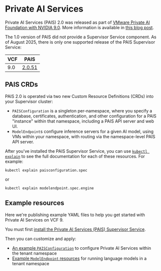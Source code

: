 # Private AI Services

Private AI Services (PAIS) 2.0 was released as part of [VMware Private AI Foundation with NVIDIA 9.0][pdf-docs]. More information is available in [this blog post][blog-post].

The 1.0 version of PAIS did not provide a Supervisor Service component.
As of August 2025, there is only one supported release of the PAIS Supervisor Service:

| VCF  |  PAIS  |
| ---- | ------ |
| 9.0  | [2.0.51][pais-2.0.51-download] |

## PAIS CRDs
PAIS 2.0 is operated via two new Custom Resource Definitions (CRDs) into your Supervisor cluster:
- `PAISConfiguration` is a singleton per-namespace, where you specify a database, certificates, authentication, and other configuration for a PAIS "instance" within that namespace, including a PAIS API server and web UI.
- `ModelEndpoint`s configure inference servers for a given AI model, using VMs within your namespace, with routing via the namespace-level PAIS API server.

After you've installed the PAIS Supervisor Service, you can use [`kubectl explain`][kubectl-explain] to see the full documentation for each of these resources.  For example:
```
kubectl explain paisconfiguration.spec
```
or
```
kubectl explain modelendpoint.spec.engine
```


## Example resources

Here we're publishing example YAML files to help you get started with Private AI Services on VCF 9.

You must first [install the Private AI Services (PAIS) Supervisor Service][pdf-docs].

Then you can customize and apply:

- [An example `PAISConfiguration`](paisconfiguration.yaml) to configure Private AI Services within the tenant namespace
- [Example `ModelEndpoint` resources](modelendpoints.yaml) for running language models in a tenant namespace

[pdf-docs]: https://techdocs.broadcom.com/content/dam/broadcom/techdocs/us/en/pdf/vmware/private-ai/private-ai-nvidia/vmware-private-ai-foundation-with-nvidia-9-0.pdf
[blog-post]: https://blogs.vmware.com/cloud-foundation/2025/06/19/private-ai-services-new-in-vmware-private-ai-foundation-with-nvidia-in-vcf-9-0/
[pais-2.0.51-download]: https://support.broadcom.com/group/ecx/productfiles?subFamily=VMware%20Private%20AI%20Services&displayGroup=VMware%20Private%20AI%20Services&release=2.0.51&os=&servicePk=&language=EN
[kubectl-explain]: https://kubernetes.io/docs/reference/kubectl/generated/kubectl_explain/

